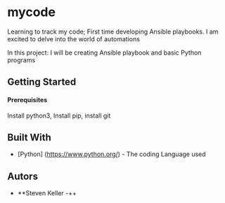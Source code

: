 # mycode
Learning to track my code; First time developing Ansible playbooks. 
I am excited to delve into the world of automations

In this project: I will be creating Ansible playbook and basic Python programs

## Getting Started

#### Prerequisites
Install python3, Install pip, install git

## Built With 

* [Python] (https://www.python.org/) - The coding Language used

## Autors

* **Steven Keller -++
